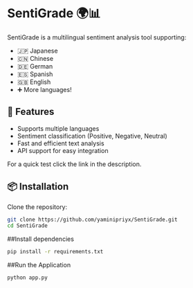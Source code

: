 # SentiGrade 🌍📊
SentiGrade is a multilingual sentiment analysis tool supporting:
- 🇯🇵 Japanese
- 🇨🇳 Chinese
- 🇩🇪 German
- 🇪🇸 Spanish
- 🇬🇧 English
- ➕ More languages!

## 🚀 Features
- Supports multiple languages
- Sentiment classification (Positive, Negative, Neutral)
- Fast and efficient text analysis
- API support for easy integration

For a quick test click the link in the description.

## 📦 Installation
Clone the repository:
```sh
git clone https://github.com/yaminipriyx/SentiGrade.git
cd SentiGrade

```
##Install dependencies
```sh
pip install -r requirements.txt
```
##Run the Application
```
python app.py
